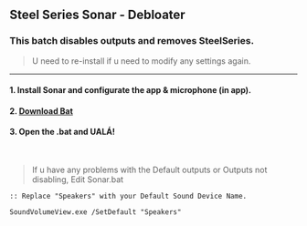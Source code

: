 ## Steel Series Sonar - Debloater
### This batch disables outputs and removes SteelSeries.
> U need to re-install if u need to modify any settings again.

------------------------

#### 1. Install Sonar and configurate the app & microphone (in app).
#### 2. [**Download Bat**](https://github.com/gzmatte/sonar/releases/download/1/SS-Debloat.bat)
#### 3. Open the .bat and UALÁ!



</br>


> If u have any problems with the Default outputs or Outputs not disabling, Edit Sonar.bat 
```
:: Replace "Speakers" with your Default Sound Device Name.

SoundVolumeView.exe /SetDefault "Speakers"
```
